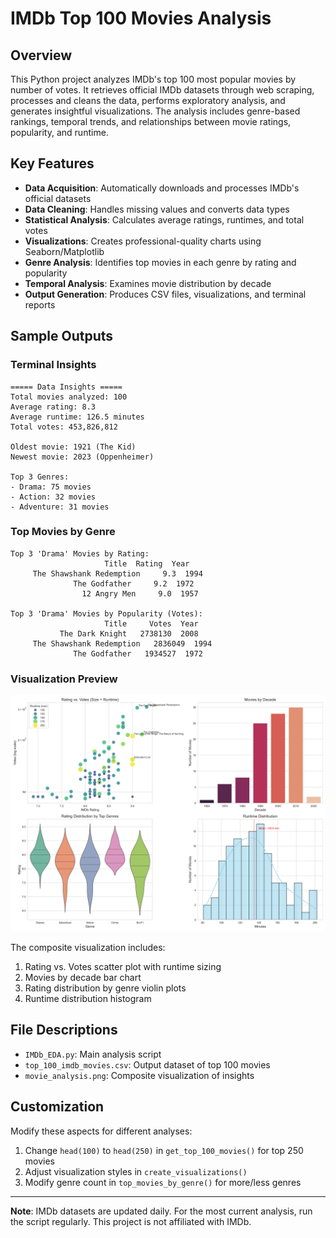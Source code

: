 # IMDb Top 100 Movies Analysis

## Overview
This Python project analyzes IMDb's top 100 most popular movies by number of votes. It retrieves official IMDb datasets through web scraping, processes and cleans the data, performs exploratory analysis, and generates insightful visualizations. The analysis includes genre-based rankings, temporal trends, and relationships between movie ratings, popularity, and runtime.

## Key Features
- **Data Acquisition**: Automatically downloads and processes IMDb's official datasets
- **Data Cleaning**: Handles missing values and converts data types
- **Statistical Analysis**: Calculates average ratings, runtimes, and total votes
- **Visualizations**: Creates professional-quality charts using Seaborn/Matplotlib
- **Genre Analysis**: Identifies top movies in each genre by rating and popularity
- **Temporal Analysis**: Examines movie distribution by decade
- **Output Generation**: Produces CSV files, visualizations, and terminal reports

## Sample Outputs

### Terminal Insights
```
===== Data Insights =====
Total movies analyzed: 100
Average rating: 8.3
Average runtime: 126.5 minutes
Total votes: 453,826,812

Oldest movie: 1921 (The Kid)
Newest movie: 2023 (Oppenheimer)

Top 3 Genres:
- Drama: 75 movies
- Action: 32 movies
- Adventure: 31 movies
```

### Top Movies by Genre
```
Top 3 'Drama' Movies by Rating:
                     Title  Rating  Year
     The Shawshank Redemption     9.3  1994
              The Godfather     9.2  1972
                12 Angry Men     9.0  1957

Top 3 'Drama' Movies by Popularity (Votes):
                     Title     Votes  Year
           The Dark Knight   2738130  2008
     The Shawshank Redemption   2836049  1994
              The Godfather   1934527  1972
```

### Visualization Preview
![Sample Visualization](movie_analysis.png)

The composite visualization includes:
1. Rating vs. Votes scatter plot with runtime sizing
2. Movies by decade bar chart
3. Rating distribution by genre violin plots
4. Runtime distribution histogram

## File Descriptions
- `IMDb_EDA.py`: Main analysis script
- `top_100_imdb_movies.csv`: Output dataset of top 100 movies
- `movie_analysis.png`: Composite visualization of insights

## Customization
Modify these aspects for different analyses:
1. Change `head(100)` to `head(250)` in `get_top_100_movies()` for top 250 movies
2. Adjust visualization styles in `create_visualizations()`
3. Modify genre count in `top_movies_by_genre()` for more/less genres

---
**Note**: IMDb datasets are updated daily. For the most current analysis, run the script regularly. This project is not affiliated with IMDb.